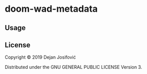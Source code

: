 # doom-wad-metadata



## Usage



## License

Copyright © 2019 Dejan Josifović

Distributed under the GNU GENERAL PUBLIC LICENSE Version 3.
